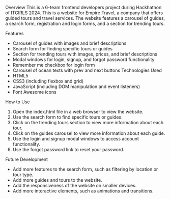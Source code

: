 Overview
This is a 6-team frontend developers project during Hackhathon of ITGIRLS 2024.
This is a website for Empire Travel, a company that offers guided tours and travel services. The website features a carousel of guides, a search form, registration and login forms, and a section for trending tours.


Features

* Carousel of guides with images and brief descriptions
* Search form for finding specific tours or guides
* Section for trending tours with images, prices, and brief descriptions
* Modal windows for login, signup, and forgot password functionality
* Remember me checkbox for login form
* Carousel of ocean texts with prev and next buttons
Technologies Used
* HTML5
* CSS3 (including flexbox and grid)
* JavaScript (including DOM manipulation and event listeners)
* Font Awesome icons

How to Use
1. Open the index.html file in a web browser to view the website.
2. Use the search form to find specific tours or guides.
3. Click on the trending tours section to view more information about each tour.
4. Click on the guides carousel to view more information about each guide.
5. Use the login and signup modal windows to access account functionality.
6. Use the forgot password link to reset your password.

Future Development
* Add more features to the search form, such as filtering by location or tour type.
* Add more guides and tours to the website.
* Add the responsiveness of the website on smaller devices.
* Add more interactive elements, such as animations and transitions.
